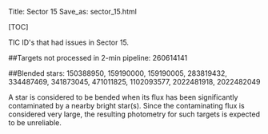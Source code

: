 Title: Sector 15
Save_as: sector_15.html

[TOC]

TIC ID's that had issues in Sector 15.

##Targets not processed in 2-min pipeline:
260614141

##Blended stars:
150388950, 159190000, 159190005, 283819432, 334487469, 341873045, 471011825, 1102093577, 2022481918, 2022482049


A star is considered to be bended when its flux has been significantly contaminated by a nearby bright star(s). Since the contaminating flux is considered very large, the resulting photometry for such targets is expected to be unreliable.

